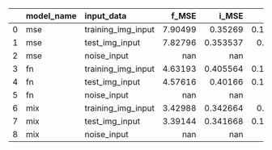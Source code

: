 |    | model_name   | input_data         |     f_MSE |      i_MSE |     i_SSIM |    i_FaceNet |
|---:|:-------------|:-------------------|----------:|-----------:|-----------:|-------------:|
|  0 | mse          | training_img_input |   7.90499 |   0.35269  |   0.118125 |   0.00371132 |
|  1 | mse          | test_img_input     |   7.82796 |   0.353537 |   0.12001  |   0.00370835 |
|  2 | mse          | noise_input        | nan       | nan        | nan        | nan          |
|  3 | fn           | training_img_input |   4.63193 |   0.405564 |   0.119381 |   0.00358313 |
|  4 | fn           | test_img_input     |   4.57616 |   0.40166  |   0.124698 |   0.00357858 |
|  5 | fn           | noise_input        | nan       | nan        | nan        | nan          |
|  6 | mix          | training_img_input |   3.42988 |   0.342664 |   0.12745  |   0.00360893 |
|  7 | mix          | test_img_input     |   3.39144 |   0.341668 |   0.130194 |   0.00360061 |
|  8 | mix          | noise_input        | nan       | nan        | nan        | nan          |